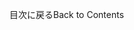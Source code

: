 <!-- This file contains localizable strings used in generating the custom PDF. Do not use as an include file in any web content. -->
<!-- strings for PDF page footer -->

<span data-ttu-id="90df5-101">目次に戻る</span><span class="sxs-lookup"><span data-stu-id="90df5-101">Back to Contents</span></span>


